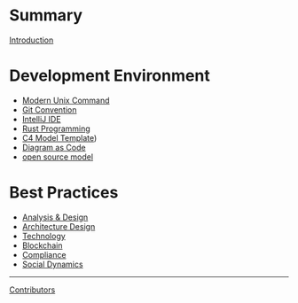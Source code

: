 # Summary
[Introduction](README.md)

# Development Environment
- [Modern Unix Command](DEV-Unix.md)
- [Git Convention](DEV-Git.md)
- [IntelliJ IDE](DEV-IDE.md)
- [Rust Programming](DEV-Rust.md)
- [C4 Model Template](DEV-C4-Model.md))
- [Diagram as Code](DEV-PlantUML.md)
- [open source model](opensource.md)

# Best Practices
- [Analysis & Design]()
- [Architecture Design](Architecture.md)
- [Technology]()
- [Blockchain](Blockchain.md)
- [Compliance](Compliance.md)
- [Social Dynamics](Social-Dynamics.md)

-----------

[Contributors]()